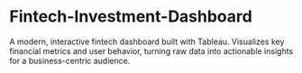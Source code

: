 # Fintech-Investment-Dashboard
A modern, interactive fintech dashboard built with Tableau. Visualizes key financial metrics and user behavior, turning raw data into actionable insights for a business-centric audience.
